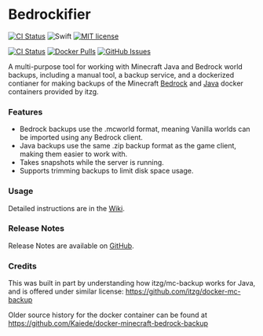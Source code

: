 # Bedrockifier

[![CI Status](https://github.com/Kaiede/Bedrockifier/actions/workflows/swift.yml/badge.svg)](https://github.com/Kaiede/Bedrockifier/actions)
![Swift](https://img.shields.io/badge/Swift-6.0.2-brightgreen.svg?style=flat)
[![MIT license](http://img.shields.io/badge/License-MIT-brightgreen.svg)](http://opensource.org/licenses/MIT)

[![CI Status](https://github.com/Kaiede/Bedrockifier/actions/workflows/docker.yml/badge.svg)](https://github.com/Kaiede/Bedrockifier/actions)
[![Docker Pulls](https://img.shields.io/docker/pulls/kaiede/minecraft-bedrock-backup.svg)](https://hub.docker.com/r/kaiede/minecraft-bedrock-backup)
[![GitHub Issues](https://img.shields.io/github/issues-raw/kaiede/Bedrockifier.svg)](https://github.com/kaiede/Bedrockifier/issues)

A multi-purpose tool for working with Minecraft Java and Bedrock world backups, including a manual tool, a backup service, and a dockerized contianer for making backups of the Minecraft [Bedrock](https://hub.docker.com/r/itzg/minecraft-bedrock-server) and [Java](https://hub.docker.com/r/itzg/minecraft-server) docker containers provided by itzg.

### Features

- Bedrock backups use the .mcworld format, meaning Vanilla worlds can be imported using any Bedrock client.
- Java backups use the same .zip backup format as the game client, making them easier to work with.
- Takes snapshots while the server is running.
- Supports trimming backups to limit disk space usage.

### Usage

Detailed instructions are in the [Wiki](https://github.com/Kaiede/Bedrockifier/wiki).

### Release Notes

Release Notes are available on [GitHub](https://github.com/Kaiede/Bedrockifier/releases).

### Credits

This was built in part by understanding how itzg/mc-backup works for Java, and is offered under similar license: https://github.com/itzg/docker-mc-backup

Older source history for the docker container can be found at https://github.com/Kaiede/docker-minecraft-bedrock-backup
